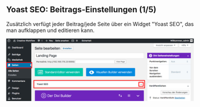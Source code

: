 ## Yoast SEO: Beitrags-Einstellungen (1/5)

Zusätzlich verfügt jeder Beitrag/jede Seite über ein Widget "Yoast SEO", das man aufklappen und editieren kann.

![image](./assets/yoast_seo_plugin_posts.jpg)
